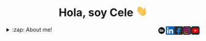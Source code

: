 
<h1 align="center">Hola, soy Cele  <img src="./wave.gif" width="30px"></h1>

<tabla alinear="derecha">
<tr>
<td>

[<img align="right" alt="Cele-Delgado | YouTube" width="22px" src="./youtube.png" />][youtube]
[<img align="right" alt="@___cele_ | Instagram" width="22px" src="./instagram.png" />][instagram]
[<img align="right" alt="Celeste-Delgado | Facebook" width="22px" src="./facebook.png" />][facebook]
[<img align="right" alt="Celeste-Delgado | Linkedin" width="22px" src="./descarga.png" />][linkedin]
[<img align="right" alt="Cele-Delgado | Behance" width="22px" src="./behance.png" />][behance]


</td>
</tr>
</tabla>

<details>
  <summary>:zap: About me!</summary>

### ✨ I’m Celeste Delgado

⚡ Developer Full Stack in training at UNLAM- National University of Matanza

📍 I am in transition of the computer engineering career

🤓 I have work experience in the area of computer crimes and investigations as an Argentine Federal Police Officer
 and today I study different languages to work in that area since it is my passion
   
👾 I'm very curious and that's why you start studying programming 
 
</detalles>

<br />

<h3 align="center"> <img src="./programming.png" width="25px" height="25px"> Languages and Tools</h3> 
<p align="center">
  

    
    <img href="https://img.shields.io/badge/OS-MacOS-informational?style=flat&logo=macos&logoColor=white&color=2bbc8a"/>
    <img src="https://img.shields.io/badge/OS-Windows-informational?style=flat&logo=windows&logoColor=white&color=2bbc8a"/>
    <img src="https://img.shields.io/badgeCode-JavaScript-informational?style=flat&logo=javascript&logoColor=white&color=2bbc8a"/>
    <img src="https://img.shields.io/badge/Code-C-informational?style=flat&logo=c&logoColor=white&color=2bbc8a"/>
    <img src="https://img.shields.io/badge/Code-C++-informational?style=flat&logo=c++&logoColor=white&color=2bbc8a"/>
    <img src="https://img.shields.io/badge/Code-HTML5-informational?style=flat&logo=html5&logoColor=white&color=2bbc8a"/>
    <img src="https://img.shields.io/badge/Tools-Git-informational?style=flat&logo=git&logoColor=white&color=2bbc8a"/>
    <img src="https://img.shields.io/badge/Tools-GitHub-informational?style=flat&logo=github&logoColor=white&color=2bbc8a"/>
    <img src="https://img.shields.io/badge/Tools-AutoCAD-informational?style=flat&logo=github&logoColor=white&color=2bbc8a"/>
    <img src="https://img.shields.io/badge/Tools-Adobe-Lightroom-informational?style=flat&logo=github&logoColor=white&color=2bbc8a"/>
    <img src="https://img.shields.io/badge/Tools-Adobe-Photoshop-informational?style=flat&logo=github&logoColor=white&color=2bbc8a"/>
    <img src="https://img.shields.io/badge/Tools-Illustrator-informational?style=flat&logo=github&logoColor=white&color=2bbc8a"/>
    <img src="https://img.shields.io/badge/Tools-Procreate-informational?style=flat&logo=github&logoColor=white&color=2bbc8a"/>
    <img src="https://img.shields.io/badge/Tools-Maya-informational?style=flat&logo=github&logoColor=white&color=2bbc8a"/>
    
    
</p>


---

<h3 align="left"><img src="./src/estadistica2.gif" width="25px" height="25px"> GitHub Stats </h3> DESCARGAR GIF DE ESTADISTICA

<div>
  <a href="https://github.com/mctechnology17">
  <img height="180em" src="https://github-readme-stats.vercel.app/api?username=CeleDelgado&show_icons=true&theme=radical&include_all_commits=true&count_private=true"/>
  <img height="180em" src="https://github-readme-stats.vercel.app/api/top-langs/?username=CeleDelgado&layout=compact&langs_count=7&theme=radical"/>
</div> 

![Animación de serpiente](https://github.com/mctechnology17/mctechnology17/blob/output/github-contribution-grid-snake.svg)



                                                                                                                                                   
[youtube]: https://www.youtube.com/c/Cele-Delgado
[instagram]: https://www.instagram.com/___cele_/
[facebook]: https://www.facebook.com/Celeste-Delgado
[linkedin]: https://www.linkedin.com/in/celeste-delgado
[behance]: https://www.behance.net/celedelgado



